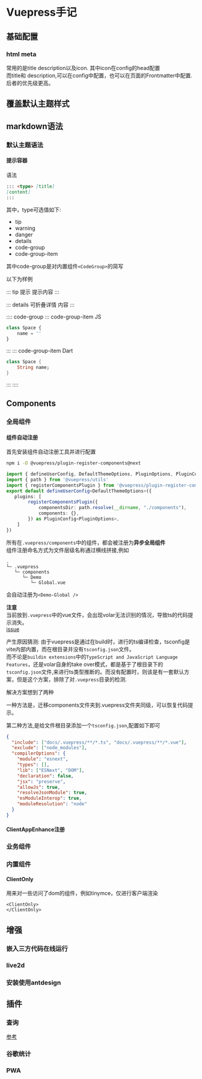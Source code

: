 # Vuepress手记

## 基础配置

### html meta

常用的是title description以及icon. 
其中icon在config的head配置  
而title和 description,可以在config中配置，也可以在页面的Frontmatter中配置.后者的优先级更高。

## 覆盖默认主题样式

## markdown语法

### 默认主题语法

#### 提示容器

语法 
```md
::: <type> [title]
[content]
:::
```
其中，type可选值如下:
* tip
* warning
* danger
* details
* code-group
* code-group-item

其中code-group是对内置组件`<CodeGroup>`的简写

以下为样例

::: tip 提示
提示内容
:::

::: details 可折叠详情
内容
:::

:::: code-group
::: code-group-item JS
```js
class Space {
    name = ''
}
```
:::
::: code-group-item Dart
``` dart
class Space {
    String name;
}
```
:::
::::

## Components

### 全局组件

#### 组件自动注册

首先安装组件自动注册工具并进行配置
```sh
npm i -D @vuepress/plugin-register-components@next
```
```ts
import { defineUserConfig, DefaultThemeOptions, PluginOptions, PluginConfig } from 'vuepress'
import { path } from '@vuepress/utils'
import { registerComponentsPlugin } from '@vuepress/plugin-register-components'
export default defineUserConfig<DefaultThemeOptions>({
   plugins: [
        registerComponentsPlugin({
            componentsDir: path.resolve(__dirname, "./components"),
            components: {},
        }) as PluginConfig<PluginOptions>,
    ]
})
```

所有在`.vuepress/components`中的组件，都会被注册为**异步全局组件**  
组件注册命名方式为文件层级名称通过横线拼接,例如
```
.
└─ .vuepress
   └─ components
      └─ Demo
         └─ Global.vue
```
会自动注册为`<Demo-Global />`

**注意**  
当前放到`.vuepress`中的vue文件，会出现volar无法识别的情况，导致ts的代码提示消失。  
[issue](https://github.com/johnsoncodehk/volar/issues/70)

产生原因猜测: 由于vuepress是通过在build时，进行的ts编译检查，tsconfig是vite内部内置，而在根目录并没有`tsconfig.json`文件。  
而不论是`buildin extensions`中的`TypeScript and JavaScript Language Features`，还是volar自身的take over模式，都是基于了根目录下的`tsconfig.json`文件,来进行ts类型推断的。而没有配置时，则该是有一套默认方案，但是这个方案，排除了对`.vuepress`目录的检测.


解决方案想到了两种

一种方法是，迁移components文件夹到.vuepress文件夹同级，可以恢复代码提示。  

第二种方法,是给文件根目录添加一个`tsconfig.json`,配置如下即可

```json
{
  "include": ["docs/.vuepress/**/*.ts", "docs/.vuepress/**/*.vue"],
  "exclude": ["node_modules"],
  "compilerOptions": {
    "module": "esnext",
    "types": [],
    "lib": ["ESNext", "DOM"],
    "declaration": false,
    "jsx": "preserve",
    "allowJs": true,
    "resolveJsonModule": true,
    "esModuleInterop": true,
    "moduleResolution": "node"
  }
}
```

<Demo-Global />

#### ClientAppEnhance注册

### 业务组件


### 内置组件

#### ClientOnly

用来对一些访问了dom的组件，例如tinymce，仅进行客户端渲染

```vue
<ClientOnly>
</ClientOnly>
```

## 增强

### 嵌入三方代码在线运行

### live2d

### 安装使用antdesign

## 插件

### 查询

[参考](https://v2.vuepress.vuejs.org/reference/plugin/docsearch.html#appid)

### 谷歌统计

### PWA